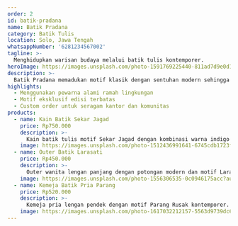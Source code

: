 ```yaml
---
order: 2
id: batik-pradana
name: Batik Pradana
category: Batik Tulis
location: Solo, Jawa Tengah
whatsappNumber: '6281234567002'
tagline: >-
  Menghidupkan warisan budaya melalui batik tulis kontemporer.
heroImage: https://images.unsplash.com/photo-1591769225440-811ad7d9e0d1?auto=format&fit=crop&w=800&q=80
description: >-
  Batik Pradana memadukan motif klasik dengan sentuhan modern sehingga cocok dikenakan pada acara formal maupun kasual. Semua kain diproduksi secara etis oleh pengrajin lokal.
highlights:
  - Menggunakan pewarna alami ramah lingkungan
  - Motif eksklusif edisi terbatas
  - Custom order untuk seragam kantor dan komunitas
products:
  - name: Kain Batik Sekar Jagad
    price: Rp750.000
    description: >-
      Kain batik tulis motif Sekar Jagad dengan kombinasi warna indigo dan sogan yang elegan.
    image: https://images.unsplash.com/photo-1512436991641-6745cdb1723f?auto=format&fit=crop&w=800&q=80
  - name: Outer Batik Larasati
    price: Rp450.000
    description: >-
      Outer wanita lengan panjang dengan potongan modern dan motif Larasati yang lembut.
    image: https://images.unsplash.com/photo-1556306535-0c0946175acc?auto=format&fit=crop&w=800&q=80
  - name: Kemeja Batik Pria Parang
    price: Rp520.000
    description: >-
      Kemeja pria lengan pendek dengan motif Parang Rusak kontemporer.
    image: https://images.unsplash.com/photo-1617032212157-5563d9739dc6?auto=format&fit=crop&w=800&q=80
---
```

